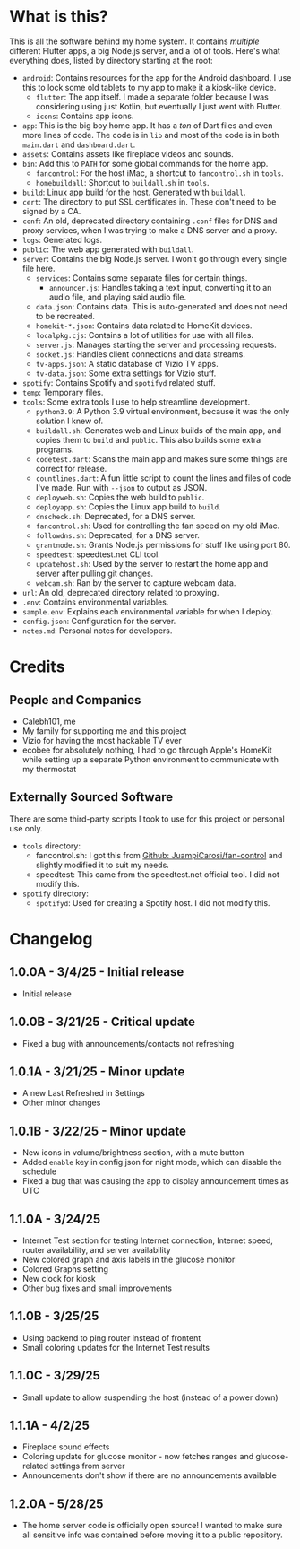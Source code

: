 # What is this?

This is all the software behind my home system. It contains *multiple* different Flutter apps, a big Node.js server, and a lot of tools. Here's what everything does, listed by directory starting at the root:

- `android`: Contains resources for the app for the Android dashboard. I use this to lock some old tablets to my app to make it a kiosk-like device.
    - `flutter`: The app itself. I made a separate folder because I was considering using just Kotlin, but eventually I just went with Flutter.
    - `icons`: Contains app icons.
- `app`: This is the big boy home app. It has a *ton* of Dart files and even more lines of code. The code is in `lib` and most of the code is in both `main.dart` and `dashboard.dart`.
- `assets`: Contains assets like fireplace videos and sounds.
- `bin`: Add this to `PATH` for some global commands for the home app.
    - `fancontrol`: For the host iMac, a shortcut to `fancontrol.sh` in `tools`.
    - `homebuildall`: Shortcut to `buildall.sh` in `tools`.
- `build`: Linux app build for the host. Generated with `buildall`.
- `cert`: The directory to put SSL certificates in. These don't need to be signed by a CA.
- `conf`: An old, deprecated directory containing `.conf` files for DNS and proxy services, when I was trying to make a DNS server and a proxy.
- `logs`: Generated logs.
- `public`: The web app generated with `buildall`.
- `server`: Contains the big Node.js server. I won't go through every single file here.
    - `services`: Contains some separate files for certain things.
        - `announcer.js`: Handles taking a text input, converting it to an audio file, and playing said audio file.
    - `data.json`: Contains data. This is auto-generated and does not need to be recreated.
    - `homekit-*.json`: Contains data related to HomeKit devices.
    - `localpkg.cjs`: Contains a lot of utilities for use with all files.
    - `server.js`: Manages starting the server and processing requests.
    - `socket.js`: Handles client connections and data streams.
    - `tv-apps.json`: A static database of Vizio TV apps.
    - `tv-data.json`: Some extra settings for Vizio stuff.
- `spotify`: Contains Spotify and `spotifyd` related stuff.
- `temp`: Temporary files.
- `tools`: Some extra tools I use to help streamline development.
    - `python3.9`: A Python 3.9 virtual environment, because it was the only solution I knew of.
    - `buildall.sh`: Generates web and Linux builds of the main app, and copies them to `build` and `public`. This also builds some extra programs.
    - `codetest.dart`: Scans the main app and makes sure some things are correct for release.
    - `countlines.dart`: A fun little script to count the lines and files of code I've made. Run with `--json` to output as JSON.
    - `deployweb.sh`: Copies the web build to `public`.
    - `deployapp.sh`: Copies the Linux app build to `build`.
    - `dnscheck.sh`: Deprecated, for a DNS server.
    - `fancontrol.sh`: Used for controlling the fan speed on my old iMac.
    - `followdns.sh`: Deprecated, for a DNS server.
    - `grantnode.sh`: Grants Node.js permissions for stuff like using port 80.
    - `speedtest`: speedtest.net CLI tool.
    - `updatehost.sh`: Used by the server to restart the home app and server after pulling git changes.
    - `webcam.sh`: Ran by the server to capture webcam data.
- `url`: An old, deprecated directory related to proxying.
- `.env`: Contains environmental variables.
- `sample.env`: Explains each environmental variable for when I deploy.
- `config.json`: Configuration for the server.
- `notes.md`: Personal notes for developers.

# Credits

## People and Companies

- Calebh101, me
- My family for supporting me and this project
- Vizio for having the most hackable TV ever
- ecobee for absolutely nothing, I had to go through Apple's HomeKit while setting up a separate Python environment to communicate with my thermostat

## Externally Sourced Software

There are some third-party scripts I took to use for this project or personal use only.

- `tools` directory:
    - fancontrol.sh: I got this from [Github: JuampiCarosi/fan-control](https://github.com/JuampiCarosi/fan-control) and slightly modified it to suit my needs.
    - speedtest: This came from the speedtest.net official tool. I did not modify this.
- `spotify` directory:
    - `spotifyd`: Used for creating a Spotify host. I did not modify this.

# Changelog

## 1.0.0A - 3/4/25 - Initial release

- Initial release

## 1.0.0B - 3/21/25 - Critical update

- Fixed a bug with announcements/contacts not refreshing

## 1.0.1A - 3/21/25 - Minor update

- A new Last Refreshed in Settings
- Other minor changes

## 1.0.1B - 3/22/25 - Minor update

- New icons in volume/brightness section, with a mute button
- Added `enable` key in config.json for night mode, which can disable the schedule
- Fixed a bug that was causing the app to display announcement times as UTC

## 1.1.0A - 3/24/25

- Internet Test section for testing Internet connection, Internet speed, router availability, and server availability
- New colored graph and axis labels in the glucose monitor
- Colored Graphs setting
- New clock for kiosk
- Other bug fixes and small improvements

## 1.1.0B - 3/25/25

- Using backend to ping router instead of frontent
- Small coloring updates for the Internet Test results

## 1.1.0C - 3/29/25

- Small update to allow suspending the host (instead of a power down)

## 1.1.1A - 4/2/25

- Fireplace sound effects
- Coloring update for glucose monitor - now fetches ranges and glucose-related settings from server
- Announcements don't show if there are no announcements available

## 1.2.0A - 5/28/25

- The home server code is officially open source! I wanted to make sure all sensitive info was contained before moving it to a public repository.